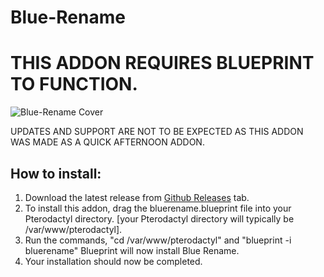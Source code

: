 # Blue-Rename 
# THIS ADDON REQUIRES BLUEPRINT TO FUNCTION.

![Blue-Rename Cover](https://macgould.xyz/storage/01JAX8YNPS0VCZ0GKCCR95WBN1.jpg)

UPDATES AND SUPPORT ARE NOT TO BE EXPECTED AS THIS ADDON WAS MADE AS A QUICK AFTERNOON ADDON.

## How to install:

1. Download the latest release from [Github Releases](https://github.com/Spoopy2023/Blue-rename/releases/tag/beta-2024-08) tab.
2. To install this addon, drag the bluerename.blueprint file into your Pterodactyl directory. [your Pterodactyl directory will typically be /var/www/pterodactyl].
3. Run the commands, "cd /var/www/pterodactyl" and "blueprint -i bluerename" Blueprint will now install Blue Rename.
4. Your installation should now be completed.
